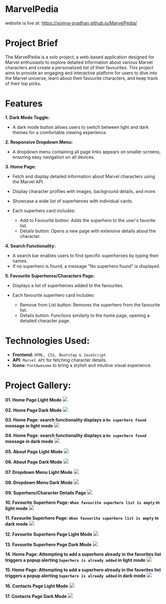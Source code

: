 # MarvelPedia
website is live at: https://somya-pradhan.github.io/MarvelPedia/

# Project Brief
The MarvelPedia is a solo project, a web-based application designed for Marvel enthusiasts to explore detailed information about various Marvel characters and create a personalized list of their favourites. This project aims to provide an engaging and interactive platform for users to dive into the Marvel universe, learn about their favourite characters, and keep track of their top picks.

# Features
**1. Dark Mode Toggle:**
- A dark mode button allows users to switch between light and dark themes for a comfortable viewing experience.

**2. Responsive Dropdown Menu:**
- A dropdown menu containing all page links appears on smaller screens, ensuring easy navigation on all devices.

**3. Home Page:**
- Fetch and display detailed information about Marvel characters using the Marvel API.
- Display character profiles with images, background details, and more.
- Showcase a wide list of superheroes with individual cards.
- Each superhero card includes:

  - Add to Favourite button: Adds the superhero to the user's favorite list.
  - Details button: Opens a new page with extensive details about the character.

**4. Search Functionality:**
- A search bar enables users to find specific superheroes by typing their names.
- If no superhero is found, a message "No superhero found" is displayed.

**5. Favourite Superheros/Characters Page:**
- Displays a list of superheroes added to the favourites.
- Each favourite superhero card includes:

  - Remove from List button: Removes the superhero from the favourite list.
  - Details button: Functions similarly to the home page, opening a detailed character page.

# Technologies Used:

- **Frontend:** `HTML, CSS, Bootstap & JavaScript  `
- **API:** `Marvel API` for fetching character details.
- **Icons:**  `FontAwesome` to bring a stylish and intuitive visual experience.

# Project Gallery:

**01. Home Page Light Mode** ![](screenshots/1.png)

**02. Home Page Dark Mode** ![](screenshots/2.png)

**03. Home Page: search functionality displays a `No superhero found` message in light mode** ![](screenshots/3.png) 

**04. Home Page: search functionality displays a `No superhero found` message in dark mode** ![](screenshots/4.png)
 
**05. About Page Light Mode** ![](screenshots/5.png)

**06. About Page Dark Mode** ![](screenshots/6.png)

**07. Dropdown Menu Light Mode** ![](screenshots/7.png)

**08. Dropdown Menu Dark Mode** ![](screenshots/8.png)

**09. Superhero/Character Details Page** ![](screenshots/9.png)

**10. Favourite Superhero Page: `When favourite superhero list is empty` in light mode** ![](screenshots/10.png)

**11. Favourite Superhero Page: `When favourite superhero list is empty` in dark mode** ![](screenshots/11.png)

**12. Favourite Superhero Page Light Mode** ![](screenshots/12.png)

**13. Favourite Superhero Page Dark Mode** ![](screenshots/13.png)

**14. Home Page: Attempting to add a superhero already in the favorites list triggers a popup alerting `Superhero is already added` in light mode** ![](screenshots/14.png)

**15. Home Page: Attempting to add a superhero already in the favorites list triggers a popup alerting `Superhero is already added` in dark mode** ![](screenshots/15.png)

**16. Contacts Page Light Mode** ![](screenshots/16.png)

**17. Contacts Page Dark Mode** ![](screenshots/17.png)
